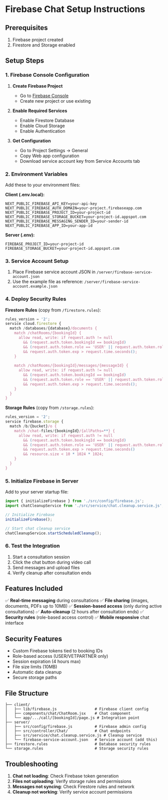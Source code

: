 # Firebase Chat Setup Instructions

## Prerequisites
1. Firebase project created
2. Firestore and Storage enabled

## Setup Steps

### 1. Firebase Console Configuration

1. **Create Firebase Project**
   - Go to [Firebase Console](https://console.firebase.google.com/)
   - Create new project or use existing

2. **Enable Required Services**
   - Enable Firestore Database
   - Enable Cloud Storage
   - Enable Authentication

3. **Get Configuration**
   - Go to Project Settings → General
   - Copy Web app configuration
   - Download service account key from Service Accounts tab

### 2. Environment Variables

Add these to your environment files:

**Client (.env.local):**
```
NEXT_PUBLIC_FIREBASE_API_KEY=your-api-key
NEXT_PUBLIC_FIREBASE_AUTH_DOMAIN=your-project.firebaseapp.com
NEXT_PUBLIC_FIREBASE_PROJECT_ID=your-project-id
NEXT_PUBLIC_FIREBASE_STORAGE_BUCKET=your-project-id.appspot.com
NEXT_PUBLIC_FIREBASE_MESSAGING_SENDER_ID=your-sender-id
NEXT_PUBLIC_FIREBASE_APP_ID=your-app-id
```
**Server (.env):**
```
FIREBASE_PROJECT_ID=your-project-id
FIREBASE_STORAGE_BUCKET=your-project-id.appspot.com
```

### 3. Service Account Setup

1. Place Firebase service account JSON in `/server/firebase-service-account.json`
2. Use the example file as reference: `/server/firebase-service-account.example.json`

### 4. Deploy Security Rules

**Firestore Rules** (copy from `/firestore.rules`):
```javascript
rules_version = '2';
service cloud.firestore {
  match /databases/{database}/documents {
    match /chatRooms/{bookingId} {
      allow read, write: if request.auth != null 
        && (request.auth.token.bookingId == bookingId)
        && (request.auth.token.role == 'USER' || request.auth.token.role == 'VETPARTNER')
        && request.auth.token.exp > request.time.seconds();
    }
    
    match /chatRooms/{bookingId}/messages/{messageId} {
      allow read, write: if request.auth != null 
        && (request.auth.token.bookingId == bookingId)
        && (request.auth.token.role == 'USER' || request.auth.token.role == 'VETPARTNER')
        && request.auth.token.exp > request.time.seconds();
    }
  }
}
```

**Storage Rules** (copy from `/storage.rules`):
```javascript
rules_version = '2';
service firebase.storage {
  match /b/{bucket}/o {
    match /chat-files/{bookingId}/{allPaths=**} {
      allow read, write: if request.auth != null 
        && (request.auth.token.bookingId == bookingId)
        && (request.auth.token.role == 'USER' || request.auth.token.role == 'VETPARTNER')
        && request.auth.token.exp > request.time.seconds()
        && resource.size < 10 * 1024 * 1024;
    }
  }
}
```

### 5. Initialize Firebase in Server

Add to your server startup file:

```javascript
import { initializeFirebase } from './src/config/firebase.js';
import chatCleanupService from './src/service/chat.cleanup.service.js';

// Initialize Firebase
initializeFirebase();

// Start chat cleanup service
chatCleanupService.startScheduledCleanup();
```

### 6. Test the Integration

1. Start a consultation session
2. Click the chat button during video call
3. Send messages and upload files
4. Verify cleanup after consultation ends

## Features Included

✅ **Real-time messaging** during consultations
✅ **File sharing** (images, documents, PDFs up to 10MB)
✅ **Session-based access** (only during active consultations)
✅ **Auto-cleanup** (2 hours after consultation ends)
✅ **Security rules** (role-based access control)
✅ **Mobile responsive** chat interface

## Security Features

- Custom Firebase tokens tied to booking IDs
- Role-based access (USER/VETPARTNER only)
- Session expiration (4 hours max)
- File size limits (10MB)
- Automatic data cleanup
- Secure storage paths

## File Structure

```
├── client/
│   ├── lib/firebase.js                 # Firebase client config
│   ├── components/chat/ChatRoom.jsx    # Chat component
│   └── app/.../call/[bookingId]/page.js # Integration point
├── server/
│   ├── src/config/firebase.js          # Firebase admin config
│   ├── src/controller/Chat/            # Chat endpoints
│   ├── src/service/chat.cleanup.service.js # Cleanup service
│   └── firebase-service-account.json   # Service account (add this)
├── firestore.rules                     # Database security rules
└── storage.rules                       # Storage security rules
```

## Troubleshooting

1. **Chat not loading**: Check Firebase token generation
2. **Files not uploading**: Verify storage rules and permissions
3. **Messages not syncing**: Check Firestore rules and network
4. **Cleanup not working**: Verify service account permissions